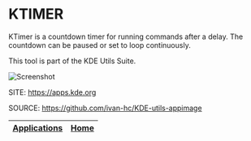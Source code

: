 # KTIMER

 KTimer is a countdown timer for running commands after 
 a delay. The countdown can be paused or set to loop 
 continuously. 

 This tool is part of the KDE Utils Suite.
 
 ![Screenshot](https://www.kde.org/images/screenshots/ktimer.png)
 
 SITE: https://apps.kde.org

 SOURCE: https://github.com/ivan-hc/KDE-utils-appimage
 
 | [Applications](https://portable-linux-apps.github.io/apps.html) | [Home](https://portable-linux-apps.github.io)
 | --- | --- |

